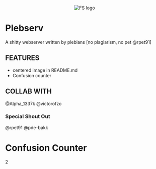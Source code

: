 <p align="center">
  <img alt="FS logo" src="https://lh3.googleusercontent.com/proxy/xi71hpfJlHye_p1sPg0bDWKIDpMCAZLw7Eson_CPl5z8ayELIlA6FEVkWwHr8s0EryBKztGEdkV5R9aDdMRXDmCNXMUa1aq7Sk8x1rP5cVdWUvCRTSy-BiFkgGc" />
</p>

  # Plebserv
  A shitty webserver written by plebians [no plagiarism, no pet @rpet91]
  
  ## FEATURES
  * centered image in README.md
  * Confusion counter

## COLLAB WITH
@Alpha_1337k
@victorofzo

### Special Shout Out
@rpet91
@pde-bakk
  
# Confusion Counter
  2
